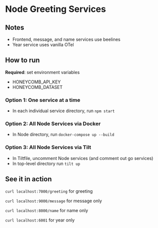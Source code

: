 # Node Greeting Services

## Notes

- Frontend, message, and name services use beelines
- Year service uses vanilla OTel

## How to run

**Required**: set environment variables

- HONEYCOMB_API_KEY
- HONEYCOMB_DATASET

### Option 1: One service at a time

- In each individual service directory, run `npm start`

### Option 2: All Node Services via Docker

- In Node directory, run `docker-compose up --build`

### Option 3: All Node Services via Tilt

- In Tiltfile, uncomment Node services (and comment out go services)
- In top-level directory run `tilt up`

## See it in action

`curl localhost:7000/greeting` for greeting

`curl localhost:9000/message` for message only

`curl localhost:8000/name` for name only

`curl localhost:6001` for year only
